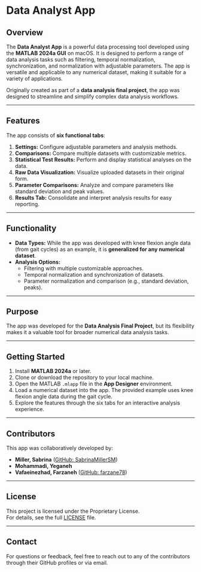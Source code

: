# Data Analyst App  

## Overview  
The **Data Analyst App** is a powerful data processing tool developed using the **MATLAB 2024a GUI** on macOS. It is designed to perform a range of data analysis tasks such as filtering, temporal normalization, synchronization, and normalization with adjustable parameters. The app is versatile and applicable to any numerical dataset, making it suitable for a variety of applications.  

Originally created as part of a **data analysis final project**, the app was designed to streamline and simplify complex data analysis workflows.  

---

## Features  
The app consists of **six functional tabs**:  
1. **Settings:** Configure adjustable parameters and analysis methods.  
2. **Comparisons:** Compare multiple datasets with customizable metrics.  
3. **Statistical Test Results:** Perform and display statistical analyses on the data.  
4. **Raw Data Visualization:** Visualize uploaded datasets in their original form.  
5. **Parameter Comparisons:** Analyze and compare parameters like standard deviation and peak values.  
6. **Results Tab:** Consolidate and interpret analysis results for easy reporting.  

---

## Functionality  
- **Data Types:** While the app was developed with knee flexion angle data (from gait cycles) as an example, it is **generalized for any numerical dataset**.  
- **Analysis Options:**  
  - Filtering with multiple customizable approaches.  
  - Temporal normalization and synchronization of datasets.  
  - Parameter normalization and comparison (e.g., standard deviation, peaks).  

---

## Purpose  
The app was developed for the **Data Analysis Final Project**, but its flexibility makes it a valuable tool for broader numerical data analysis tasks.  

---

## Getting Started  
1. Install **MATLAB 2024a** or later.  
2. Clone or download the repository to your local machine.  
3. Open the MATLAB `.mlapp` file in the **App Designer** environment.  
4. Load a numerical dataset into the app. The provided example uses knee flexion angle data during the gait cycle.  
5. Explore the features through the six tabs for an interactive analysis experience.  

---

## Contributors  
This app was collaboratively developed by:  
- **Miller, Sabrina** ([GitHub: SabrinaMillerSM](https://github.com/SabrinaMillerSM))
- **Mohammadi, Yeganeh**  
- **Vafaeinezhad, Farzaneh** ([GitHub: farzane78](https://github.com/farzane78))  

---

## License   
This project is licensed under the Proprietary License.  
For details, see the full [LICENSE](https://github.com/SabrinaMillerSM/DataAnalystAppMatlab/blob/main/License) file.

---

## Contact  
For questions or feedback, feel free to reach out to any of the contributors through their GitHub profiles or via email.  
